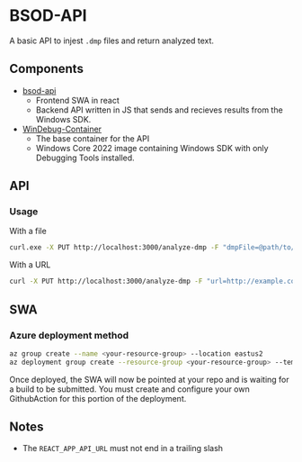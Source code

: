 # BSOD-API
A basic API to injest `.dmp` files and return analyzed text.

## Components
- [bsod-api](https://github.com/PipeItToDevNull/bsod-api)
    - Frontend SWA in react
    - Backend API written in JS that sends and recieves results from the Windows SDK.
- [WinDebug-Container](https://github.com/PipeItToDevNull/WinDebug-Container)
    - The base container for the API
    - Windows Core 2022 image containing Windows SDK with only Debugging Tools installed.

## API
### Usage
With a file
```bash
curl.exe -X PUT http://localhost:3000/analyze-dmp -F "dmpFile=@path/to/test.dmp"
```

With a URL
```bash
curl -X PUT http://localhost:3000/analyze-dmp -F "url=http://example.com/file.dmp"
```
## SWA
### Azure deployment method
```bash
az group create --name <your-resource-group> --location eastus2
az deployment group create --resource-group <your-resource-group> --template-file template.json
```
Once deployed, the SWA will now be pointed at your repo and is waiting for a build to be submitted. You must create and configure your own GithubAction for this portion of the deployment.

## Notes
- The `REACT_APP_API_URL` must not end in a trailing slash